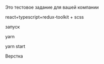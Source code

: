 Это тестовое задание для вашей компании

react+typescript+redux-toolkit + scss

запуск 

yarn

yarn start

Верстка 
